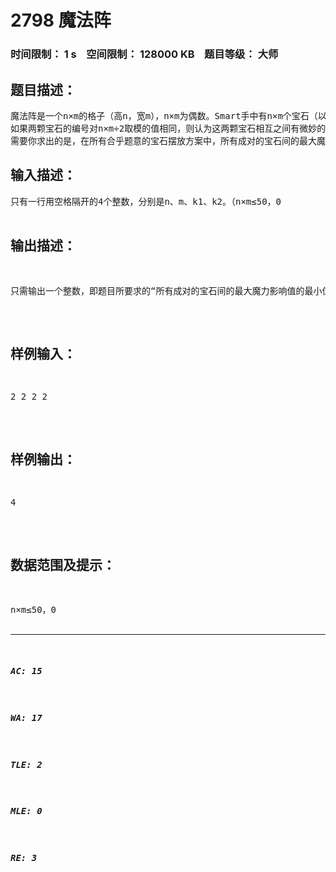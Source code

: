 # 2798 魔法阵   
### 时间限制： 1 s&nbsp;&nbsp;&nbsp;&nbsp;空间限制： 128000 KB&nbsp;&nbsp;&nbsp;&nbsp;题目等级： 大师  
## 题目描述：  

<pre>
魔法阵是一个n×m的格子（高n，宽m），n×m为偶数。Smart手中有n×m个宝石（以1~n×m编号）。Smart从最右上角的格子开始走，从一个格子可以走到上、下、左、右4个相邻的格子，但不能走出边界。每个格子必须且仅能到过1次，这样Smart一共走了n×m个格子停止（随便停哪里）。Smart每进入一个格子，就在该格子里放入一颗宝石。他是按顺序放的，也就是说——第i个进入的格子放入i号宝石。
如果两颗宝石的编号对n×m÷2取模的值相同，则认为这两颗宝石相互之间有微妙的影响。也就是说，我们按照宝石的编号对n×m÷2取模的值，将宝石分成n×m÷2对，其中每对都恰有两颗宝石。对于每一对宝石，设第一颗宝石在第a行第b列，另一颗宝石在第c行第d列，那么定义这2个宝石的魔力影响值为 k1×|a-c|+k2×|b-d|。
需要你求出的是，在所有合乎题意的宝石摆放方案中，所有成对的宝石间的最大魔力影响值的最小值为多少。换句话说，如果我们定义对n×m÷2取模的值为i的一对宝石的魔力影响值为a[i]。你需要求出的就是max{a[i]|i=0,1,2...}的最小值。
</pre>
  
  
## 输入描述：  

<pre>
只有一行用空格隔开的4个整数，分别是n、m、k1、k2。（n×m≤50，0<k1,k2≤32767）
</pre>
  
  
## 输出描述：  

<pre>
只需输出一个整数，即题目所要求的“所有成对的宝石间的最大魔力影响值的最小值”。
</pre>
  
  
## 样例输入：  

<pre>
2 2 2 2
</pre>
  
  
## 样例输出：  

<pre>
4
</pre>
  
  
## 数据范围及提示：  

<pre>
n×m≤50，0<k1,k2≤32767
</pre>
  
  
***  

##### AC: 15  
##### WA: 17  
##### TLE: 2  
##### MLE: 0  
##### RE: 3  
